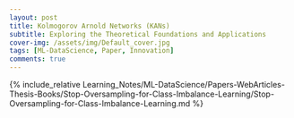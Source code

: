 ```yaml
---
layout: post
title: Kolmogorov Arnold Networks (KANs)
subtitle: Exploring the Theoretical Foundations and Applications
cover-img: /assets/img/Default_cover.jpg
tags: [ML-DataScience, Paper, Innovation]
comments: true
---
```


{% include_relative Learning_Notes/ML-DataScience/Papers-WebArticles-Thesis-Books/Stop-Oversampling-for-Class-Imbalance-Learning/Stop-Oversampling-for-Class-Imbalance-Learning.md %}
